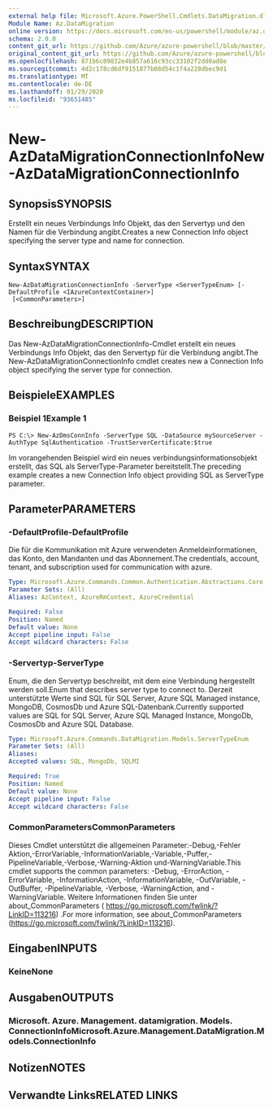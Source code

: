 ```yaml
---
external help file: Microsoft.Azure.PowerShell.Cmdlets.DataMigration.dll-Help.xml
Module Name: Az.DataMigration
online version: https://docs.microsoft.com/en-us/powershell/module/az.datamigration/New-AzDataMigrationConnectionInfo
schema: 2.0.0
content_git_url: https://github.com/Azure/azure-powershell/blob/master/src/DataMigration/DataMigration/help/New-AzDataMigrationConnectionInfo.md
original_content_git_url: https://github.com/Azure/azure-powershell/blob/master/src/DataMigration/DataMigration/help/New-AzDataMigrationConnectionInfo.md
ms.openlocfilehash: 871b6c09832e4b857a616c93cc33102f2dd0ad8e
ms.sourcegitcommit: 4d2c178cd6df9151877b08d54c1f4a228dbec9d1
ms.translationtype: MT
ms.contentlocale: de-DE
ms.lasthandoff: 01/29/2020
ms.locfileid: "93651485"
---
```

# <span data-ttu-id="339ad-101">New-AzDataMigrationConnectionInfo</span><span class="sxs-lookup"><span data-stu-id="339ad-101">New-AzDataMigrationConnectionInfo</span></span>

## <span data-ttu-id="339ad-102">Synopsis</span><span class="sxs-lookup"><span data-stu-id="339ad-102">SYNOPSIS</span></span>
<span data-ttu-id="339ad-103">Erstellt ein neues Verbindungs Info Objekt, das den Servertyp und den Namen für die Verbindung angibt.</span><span class="sxs-lookup"><span data-stu-id="339ad-103">Creates a new Connection Info object specifying the server type and name for connection.</span></span>

## <span data-ttu-id="339ad-104">Syntax</span><span class="sxs-lookup"><span data-stu-id="339ad-104">SYNTAX</span></span>

```
New-AzDataMigrationConnectionInfo -ServerType <ServerTypeEnum> [-DefaultProfile <IAzureContextContainer>]
 [<CommonParameters>]
```

## <span data-ttu-id="339ad-105">Beschreibung</span><span class="sxs-lookup"><span data-stu-id="339ad-105">DESCRIPTION</span></span>
<span data-ttu-id="339ad-106">Das New-AzDataMigrationConnectionInfo-Cmdlet erstellt ein neues Verbindungs Info Objekt, das den Servertyp für die Verbindung angibt.</span><span class="sxs-lookup"><span data-stu-id="339ad-106">The New-AzDataMigrationConnectionInfo cmdlet creates new a Connection Info object specifying the server type for connection.</span></span> 

## <span data-ttu-id="339ad-107">Beispiele</span><span class="sxs-lookup"><span data-stu-id="339ad-107">EXAMPLES</span></span>

### <span data-ttu-id="339ad-108">Beispiel 1</span><span class="sxs-lookup"><span data-stu-id="339ad-108">Example 1</span></span>
```
PS C:\> New-AzDmsConnInfo -ServerType SQL -DataSource mySourceServer -AuthType SqlAuthentication -TrustServerCertificate:$true
```

<span data-ttu-id="339ad-109">Im vorangehenden Beispiel wird ein neues verbindungsinformationsobjekt erstellt, das SQL als ServerType-Parameter bereitstellt.</span><span class="sxs-lookup"><span data-stu-id="339ad-109">The preceding example creates a new Connection Info object providing SQL as ServerType parameter.</span></span>

## <span data-ttu-id="339ad-110">Parameter</span><span class="sxs-lookup"><span data-stu-id="339ad-110">PARAMETERS</span></span>

### <span data-ttu-id="339ad-111">-DefaultProfile</span><span class="sxs-lookup"><span data-stu-id="339ad-111">-DefaultProfile</span></span>
<span data-ttu-id="339ad-112">Die für die Kommunikation mit Azure verwendeten Anmeldeinformationen, das Konto, den Mandanten und das Abonnement.</span><span class="sxs-lookup"><span data-stu-id="339ad-112">The credentials, account, tenant, and subscription used for communication with azure.</span></span>

```yaml
Type: Microsoft.Azure.Commands.Common.Authentication.Abstractions.Core.IAzureContextContainer
Parameter Sets: (All)
Aliases: AzContext, AzureRmContext, AzureCredential

Required: False
Position: Named
Default value: None
Accept pipeline input: False
Accept wildcard characters: False
```

### <span data-ttu-id="339ad-113">-Servertyp</span><span class="sxs-lookup"><span data-stu-id="339ad-113">-ServerType</span></span>
<span data-ttu-id="339ad-114">Enum, die den Servertyp beschreibt, mit dem eine Verbindung hergestellt werden soll.</span><span class="sxs-lookup"><span data-stu-id="339ad-114">Enum that describes server type to connect to.</span></span> <span data-ttu-id="339ad-115">Derzeit unterstützte Werte sind SQL für SQL Server, Azure SQL Managed instance, MongoDB, CosmosDb und Azure SQL-Datenbank.</span><span class="sxs-lookup"><span data-stu-id="339ad-115">Currently supported values are SQL for SQL Server, Azure SQL Managed Instance, MongoDb, CosmosDb and Azure SQL Database.</span></span> 

```yaml
Type: Microsoft.Azure.Commands.DataMigration.Models.ServerTypeEnum
Parameter Sets: (All)
Aliases:
Accepted values: SQL, MongoDb, SQLMI

Required: True
Position: Named
Default value: None
Accept pipeline input: False
Accept wildcard characters: False
```

### <span data-ttu-id="339ad-116">CommonParameters</span><span class="sxs-lookup"><span data-stu-id="339ad-116">CommonParameters</span></span>
<span data-ttu-id="339ad-117">Dieses Cmdlet unterstützt die allgemeinen Parameter:-Debug,-Fehler Aktion,-ErrorVariable,-InformationVariable,-Variable,-Puffer,-PipelineVariable,-Verbose,-Warning-Aktion und-WarningVariable.</span><span class="sxs-lookup"><span data-stu-id="339ad-117">This cmdlet supports the common parameters: -Debug, -ErrorAction, -ErrorVariable, -InformationAction, -InformationVariable, -OutVariable, -OutBuffer, -PipelineVariable, -Verbose, -WarningAction, and -WarningVariable.</span></span> <span data-ttu-id="339ad-118">Weitere Informationen finden Sie unter about_CommonParameters ( https://go.microsoft.com/fwlink/?LinkID=113216) .</span><span class="sxs-lookup"><span data-stu-id="339ad-118">For more information, see about_CommonParameters (https://go.microsoft.com/fwlink/?LinkID=113216).</span></span>

## <span data-ttu-id="339ad-119">Eingaben</span><span class="sxs-lookup"><span data-stu-id="339ad-119">INPUTS</span></span>

### <span data-ttu-id="339ad-120">Keine</span><span class="sxs-lookup"><span data-stu-id="339ad-120">None</span></span>

## <span data-ttu-id="339ad-121">Ausgaben</span><span class="sxs-lookup"><span data-stu-id="339ad-121">OUTPUTS</span></span>

### <span data-ttu-id="339ad-122">Microsoft. Azure. Management. datamigration. Models. ConnectionInfo</span><span class="sxs-lookup"><span data-stu-id="339ad-122">Microsoft.Azure.Management.DataMigration.Models.ConnectionInfo</span></span>

## <span data-ttu-id="339ad-123">Notizen</span><span class="sxs-lookup"><span data-stu-id="339ad-123">NOTES</span></span>

## <span data-ttu-id="339ad-124">Verwandte Links</span><span class="sxs-lookup"><span data-stu-id="339ad-124">RELATED LINKS</span></span>
